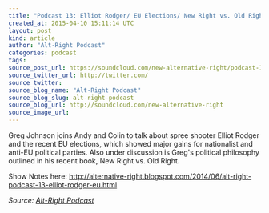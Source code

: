 ```yaml
---
title: "Podcast 13: Elliot Rodger/ EU Elections/ New Right vs. Old Right"
created_at: 2015-04-10 15:11:14 UTC
layout: post
kind: article
author: "Alt-Right Podcast"
categories: podcast
tags: 
source_post_url: https://soundcloud.com/new-alternative-right/podcast-13-elliot-rodger-eu-elections-new-right-vs-old-right
source_twitter_url: http://twitter.com/
source_twitter: 
source_blog_name: "Alt-Right Podcast"
source_blog_slug: alt-right-podcast
source_blog_url: http://soundcloud.com/new-alternative-right
source_image_url: 
---
```

Greg Johnson joins Andy and Colin to talk about spree shooter Elliot Rodger and the recent EU elections, which showed major gains for nationalist and anti-EU political parties. Also under discussion is Greg's political philosophy outlined in his recent book, New Right vs. Old Right.

Show Notes here: http://alternative-right.blogspot.com/2014/06/alt-right-podcast-13-elliot-rodger-eu.html<div class="">
    <i>Source: <a href="http://soundcloud.com/new-alternative-right">Alt-Right Podcast</a></i>
</div>
